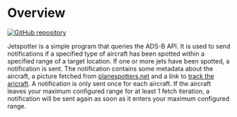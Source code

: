 # Overview

[![GitHub repository](https://img.shields.io/badge/GitHub-jetspotter-green?logo=github)](https://github.com/vvanouytsel/jetspotter)

Jetspotter is a simple program that queries the ADS-B API.
It is used to send notifications if a specified type of aircraft has been spotted within a specified range of a target location.
If one or more jets have been spotted, a notification is sent. The notification contains some metadata about the aircraft, a picture fetched from <a href="https://www.planespotters.net" target="_blank">planespotters.net</a> and a link to <a href="https://globe.adsbexchange.com" target="_blank">track the aricraft</a>.
A notification is only sent once for each aircraft. If the aircraft leaves your maximum configured range for at least 1 fetch iteration, a notification will be sent again as soon as it enters your maximum configured range.
